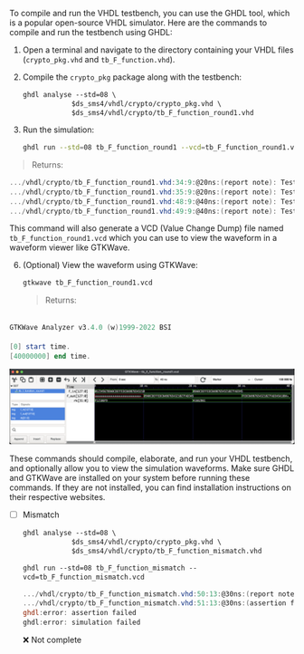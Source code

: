 To compile and run the VHDL testbench, you can use the GHDL tool, which is a popular open-source VHDL simulator. Here are the commands to compile and run the testbench using GHDL:

1. Open a terminal and navigate to the directory containing your VHDL files (`crypto_pkg.vhd` and `tb_F_function.vhd`).

2. Compile the `crypto_pkg` package along with the testbench:

   ```
   ghdl analyse --std=08 \
               $ds_sms4/vhdl/crypto/crypto_pkg.vhd \
               $ds_sms4/vhdl/crypto/tb_F_function_round1.vhd
   ```

5. Run the simulation:
   ```sh
   ghdl run --std=08 tb_F_function_round1 --vcd=tb_F_function_round1.vcd
   ```
> Returns:
```powershell
.../vhdl/crypto/tb_F_function_round1.vhd:34:9:@20ns:(report note): Test Vector 1: F_in = 0123456789ABCDEFFEDCBA9876543210
.../vhdl/crypto/tb_F_function_round1.vhd:35:9:@20ns:(report note): Test Vector 1: F_out = 89ABCDEFFEDCBA987654321027FAD345
.../vhdl/crypto/tb_F_function_round1.vhd:48:9:@40ns:(report note): Test Vector 2: F_in = 89ABCDEFFEDCBA987654321027FAD345
.../vhdl/crypto/tb_F_function_round1.vhd:49:9:@40ns:(report note): Test Vector 2: F_out = FEDCBA987654321027FAD345A18B4CB2
```

   This command will also generate a VCD (Value Change Dump) file named `tb_F_function_round1.vcd` which you can use to view the waveform in a waveform viewer like GTKWave.

6. (Optional) View the waveform using GTKWave:
   ```sh
   gtkwave tb_F_function_round1.vcd
   ```
   >Returns:
```powershell

GTKWave Analyzer v3.4.0 (w)1999-2022 BSI

[0] start time.
[40000000] end time.
```

<img src=images/tb_F_function_round1.png width='' height='' > </img>


These commands should compile, elaborate, and run your VHDL testbench, and optionally allow you to view the simulation waveforms. Make sure GHDL and GTKWave are installed on your system before running these commands. If they are not installed, you can find installation instructions on their respective websites.

- [ ] Mismatch

   ```
   ghdl analyse --std=08 \
               $ds_sms4/vhdl/crypto/crypto_pkg.vhd \
               $ds_sms4/vhdl/crypto/tb_F_function_mismatch.vhd
   ```

   ```
   ghdl run --std=08 tb_F_function_mismatch --vcd=tb_F_function_mismatch.vcd
   ```
   > 
   ```powershell
   .../vhdl/crypto/tb_F_function_mismatch.vhd:50:13:@30ns:(report note): Test Vector : F_out = 89ABCDEF0123456789ABCDEF27FAD345
   .../vhdl/crypto/tb_F_function_mismatch.vhd:51:13:@30ns:(assertion failure): Mismatch in round 0
   ghdl:error: assertion failed
   ghdl:error: simulation failed
   ```

   :x: Not complete